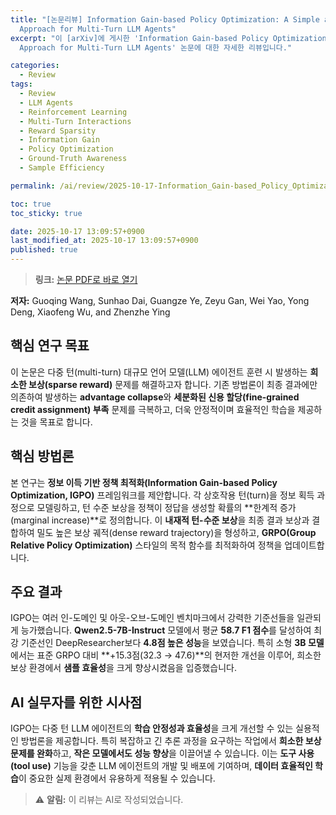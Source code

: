 ```yaml
---
title: "[논문리뷰] Information Gain-based Policy Optimization: A Simple and Effective
  Approach for Multi-Turn LLM Agents"
excerpt: "이 [arXiv]에 게시한 'Information Gain-based Policy Optimization: A Simple and Effective
  Approach for Multi-Turn LLM Agents' 논문에 대한 자세한 리뷰입니다."

categories:
  - Review
tags:
  - Review
  - LLM Agents
  - Reinforcement Learning
  - Multi-Turn Interactions
  - Reward Sparsity
  - Information Gain
  - Policy Optimization
  - Ground-Truth Awareness
  - Sample Efficiency

permalink: /ai/review/2025-10-17-Information_Gain-based_Policy_Optimization_A_Simple_and_Effective_Approach_for_Multi-Turn_LLM_Agents/

toc: true
toc_sticky: true

date: 2025-10-17 13:09:57+0900
last_modified_at: 2025-10-17 13:09:57+0900
published: true
---
```

> **링크:** [논문 PDF로 바로 열기](https://arxiv.org/abs/2510.14967)

**저자:** Guoqing Wang, Sunhao Dai, Guangze Ye, Zeyu Gan, Wei Yao, Yong Deng, Xiaofeng Wu, and Zhenzhe Ying



## 핵심 연구 목표
이 논문은 다중 턴(multi-turn) 대규모 언어 모델(LLM) 에이전트 훈련 시 발생하는 **희소한 보상(sparse reward)** 문제를 해결하고자 합니다. 기존 방법론이 최종 결과에만 의존하여 발생하는 **advantage collapse**와 **세분화된 신용 할당(fine-grained credit assignment) 부족** 문제를 극복하고, 더욱 안정적이며 효율적인 학습을 제공하는 것을 목표로 합니다.

## 핵심 방법론
본 연구는 **정보 이득 기반 정책 최적화(Information Gain-based Policy Optimization, IGPO)** 프레임워크를 제안합니다. 각 상호작용 턴(turn)을 정보 획득 과정으로 모델링하고, 턴 수준 보상을 정책이 정답을 생성할 확률의 **한계적 증가(marginal increase)**로 정의합니다. 이 **내재적 턴-수준 보상**을 최종 결과 보상과 결합하여 밀도 높은 보상 궤적(dense reward trajectory)을 형성하고, **GRPO(Group Relative Policy Optimization)** 스타일의 목적 함수를 최적화하여 정책을 업데이트합니다.

## 주요 결과
IGPO는 여러 인-도메인 및 아웃-오브-도메인 벤치마크에서 강력한 기준선들을 일관되게 능가했습니다. **Qwen2.5-7B-Instruct** 모델에서 평균 **58.7 F1 점수**를 달성하여 최강 기준선인 DeepResearcher보다 **4.8점 높은 성능**을 보였습니다. 특히 소형 **3B 모델**에서는 표준 GRPO 대비 **+15.3점(32.3 → 47.6)**의 현저한 개선을 이루어, 희소한 보상 환경에서 **샘플 효율성**을 크게 향상시켰음을 입증했습니다.

## AI 실무자를 위한 시사점
IGPO는 다중 턴 LLM 에이전트의 **학습 안정성과 효율성**을 크게 개선할 수 있는 실용적인 방법론을 제공합니다. 특히 복잡하고 긴 추론 과정을 요구하는 작업에서 **희소한 보상 문제를 완화**하고, **작은 모델에서도 성능 향상**을 이끌어낼 수 있습니다. 이는 **도구 사용(tool use)** 기능을 갖춘 LLM 에이전트의 개발 및 배포에 기여하며, **데이터 효율적인 학습**이 중요한 실제 환경에서 유용하게 적용될 수 있습니다.

> ⚠️ **알림:** 이 리뷰는 AI로 작성되었습니다.